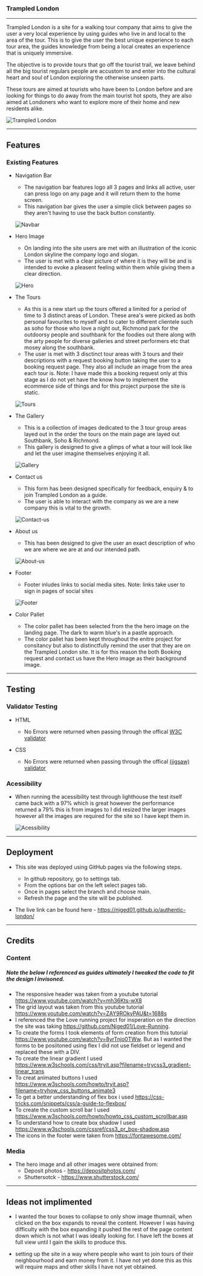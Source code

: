 ### Trampled London
-------
Trampled London is a site for a walking tour company that aims to give the user a very local experience by using guides who live in and local to the area of the tour. This is to give the user the best unique experience to each tour area, the guides knowledge from being a local creates an experience that is uniquely immersive. 

The objective is to provide tours that go off the tourist trail, we leave behind all the big tourist regulars people are accustom to and enter into the cultural heart and soul of London exploring the otherwise unseen parts. 

These tours are aimed at tourists who have been to London before and are looking for things to do away from the main tourist hot spots, they are also aimed at Londoners who want to explore more of their home and new residents alike.

![Trampled London](assets/images/responsive.png)

---------
## Features

### Existing Features

* Navigation Bar
    * The navigation bar features logo all 3 pages and links all active, user can press logo on any page and it will return them to the home screen.
    * This navigation bar gives the user a simple click between pages so they aren't having to use the back button constantly.

    ![Navbar](assets/images/header.png)

* Hero Image
    * On landing into the site users are met with an illustration of the iconic London skyline the company logo and slogan.
    * The user is met with a clear picture of where it is they will be and is intended to evoke a pleasent feeling within them while giving them a clear direction.

    ![Hero](assets/images/hero.png)

* The Tours
    * As this is a new start up the tours offered a limited for a period of time to 3 distinct areas of London. These area's were picked as both personal favourites to myself and to cater to different clientele such as soho for those who love a night out, Richmond park for the outdoorsy people and southbank for the foodies out there along with the arty people for diverse galleries and street performers etc that mosey along the southbank.
    * The user is met with 3 disctinct tour areas with 3 tours and their descriptions with a request booking button taking the user to a booking request page. They also all include an image from the area each tour is. Note: I have made this a booking request only at this stage as I do not yet have the know how to implement the ecommerce side of things and for this project purpose the site is static.

    ![Tours](assets/images/tours.png)

* The Gallery 
    * This is a collection of images dedicated to the 3 tour group areas layed out in the order the tours on the main page are layed out Southbank, Soho & Richmond.
    * This gallery is designed to give a glimps of what a tour will look like and let the user imagine themselves enjoying it all.

    ![Gallery](assets/images/gallery.png)

* Contact us
    * This form has been designed specifically for feedback, enquiry & to join Trampled London as a guide. 
    * The user is able to interact with the company as we are a new company this is vital to the growth.

  ![Contact-us](assets/images/contact.png)

* About us
    * This has been designed to give the user an exact description of who we are where we are at and our intended path.

    ![About-us](assets/images/about.png)

* Footer
    * Footer inludes links to social media sites. Note: links take user to sign in pages of social sites

    ![Footer](assets/images/footer.png)

* Color Pallet
    * The color pallet has been selected from the the hero image on the landing page. The dark to warm blue's in a pastle approach.
    * The color pallet has been kept throughout the enitre project for consitancy but also to distinctfully remind the user that they are on the Trampled London site. It is for this reason the both Booking request and contact us have the Hero image as their background image.

---------

## Testing

### Validator Testing

* HTML
    * No Errors were returned when passing through the offical [W3C validator](https://validator.w3.org/nu/?doc=https%3A%2F%2Fniged01.github.io%2Fauthentic-london%2F)

* CSS
    * No Errors were returned when passing through the offical [(jigsaw) validator](https://jigsaw.w3.org/css-validator/validator)

### Acessibility

* When running the acessibility test through lighthouse  the test itself came back with a 97% which is great however the performance returned a 79% this is from images to I did resized the larger images however all the images are required for the site so I have kept them in.

    ![Acessibility](assets/images/acessibility.png)

----------
## Deployment

* This site was deployed using GitHub pages via the following steps.
    * In github repository, go to settings tab.
    * From the options bar on the left select pages tab.
    * Once in pages select the branch and choose main.
    * Refresh the page and the site will be published.

* The live link can be found here - https://niged01.github.io/authentic-london/

------------

## Credits

### Content

##### Note the below I referenced as guides ultimately I tweaked the code to fit the design I invisoned.

* The responsive header was taken from a youtube tutorial https://www.youtube.com/watch?v=mh36Kts-wX8
* The grid layout was taken from this youtube tutorial https://www.youtube.com/watch?v=ZAY9ROkyPAU&t=1688s
* I referenced the the Love running project for insperation on the direction the site was taking https://github.com/Niged01/Love-Running. 
* To create the forms I took elements of form creation from this tutorial https://www.youtube.com/watch?v=8yrTnjo0TWw. But as I wanted the forms to be posiitoned using flex I did not use fieldset or legend and replaced these with a DIV. 
* To create the linear gradient I used https://www.w3schools.com/css/tryit.asp?filename=trycss3_gradient-linear_trans
* To creat animated buttons I used https://www.w3schools.com/howto/tryit.asp?filename=tryhow_css_buttons_animate3
* To get a better understanding of flex box i used https://css-tricks.com/snippets/css/a-guide-to-flexbox/
* To create the custom scroll bar I used https://www.w3schools.com/howto/howto_css_custom_scrollbar.asp
* To understand how to create box shadow I used https://www.w3schools.com/cssref/css3_pr_box-shadow.asp 
* The icons in the footer were taken from https://fontawesome.com/

### Media 

* The hero image and all other images were obtained from:
     * Deposit photos - https://depositphotos.com/
     * Shuttersotck - https://www.shutterstock.com/

------------

## Ideas not implimented

* I wanted the tour boxes to collapse to only show image thumnail, when clicked on the box expands to reveal the content. However I was having difficulty with the box expanding it pushed the rest of the page content down which is not what I was ideally looking for. I have left the boxes at full view until I gain the skills to produce this.

* setting up the site in a way where people who want to join tours of their neighbourhood and earn money from it. I have not yet done this as this will require maps and other skills I have not yet obtained. 